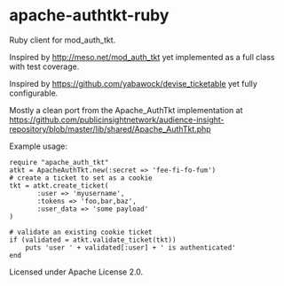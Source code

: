 apache-authtkt-ruby
===================

Ruby client for mod_auth_tkt.

Inspired by http://meso.net/mod_auth_tkt yet implemented as a full class with
test coverage.

Inspired by https://github.com/yabawock/devise_ticketable yet fully configurable.

Mostly a clean port from the Apache_AuthTkt implementation at
https://github.com/publicinsightnetwork/audience-insight-repository/blob/master/lib/shared/Apache_AuthTkt.php

Example usage:

    require "apache_auth_tkt"
    atkt = ApacheAuthTkt.new(:secret => 'fee-fi-fo-fum')
    # create a ticket to set as a cookie
    tkt = atkt.create_ticket(
           :user => 'myusername',
           :tokens => 'foo,bar,baz',
           :user_data => 'some payload'
    )

    # validate an existing cookie ticket
    if (validated = atkt.validate_ticket(tkt))
        puts 'user ' + validated[:user] + ' is authenticated'
    end

Licensed under Apache License 2.0.

